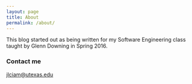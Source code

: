 ```yaml
---
layout: page
title: About
permalink: /about/
---
```


This blog started out as being written for my Software Engineering class taught by Glenn Downing in Spring 2016.

### Contact me

[jlciam@utexas.edu](mailto:jlciam@utexas.edu)
